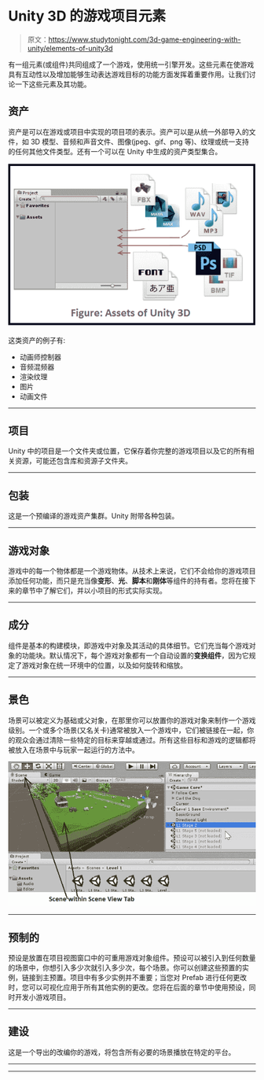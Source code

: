 # Unity 3D 的游戏项目元素

> 原文：<https://www.studytonight.com/3d-game-engineering-with-unity/elements-of-unity3d>

有一组元素(或组件)共同组成了一个游戏，使用统一引擎开发。这些元素在使游戏具有互动性以及增加能够生动表达游戏目标的功能方面发挥着重要作用。让我们讨论一下这些元素及其功能。

## 资产

资产是可以在游戏或项目中实现的项目项的表示。资产可以是从统一外部导入的文件，如 3D 模型、音频和声音文件、图像(jpeg、gif、png 等)、纹理或统一支持的任何其他文件类型。还有一个可以在 Unity 中生成的资产类型集合。

![Assets](img/02d6404535031580390e809f891134dd.png)

这类资产的例子有:

*   动画师控制器
*   音频混频器
*   渲染纹理
*   图片
*   动画文件

* * *

## 项目

Unity 中的项目是一个文件夹或位置，它保存着你完整的游戏项目以及它的所有相关资源，可能还包含库和资源子文件夹。

* * *

## 包装

这是一个预编译的游戏资产集群。Unity 附带各种包装。

* * *

## 游戏对象

游戏中的每一个物体都是一个游戏物体。从技术上来说，它们不会给你的游戏项目添加任何功能，而只是充当像**变形**、**光**、**脚本**和**刚体**等组件的持有者。您将在接下来的章节中了解它们，并以小项目的形式实际实现。

* * *

## 成分

组件是基本的构建模块，即游戏中对象及其活动的具体细节。它们充当每个游戏对象的功能块。默认情况下，每个游戏对象都有一个自动设置的**变换组件**，因为它规定了游戏对象在统一环境中的位置，以及如何旋转和缩放。

* * *

## 景色

场景可以被定义为基础或父对象，在那里你可以放置你的游戏对象来制作一个游戏级别。一个或多个场景(又名关卡)通常被放入一个游戏中，它们被链接在一起，你的观众会通过清除一些特定的目标来穿越或通过。所有这些目标和游戏的逻辑都将被放入在场景中与玩家一起运行的方法中。

![Scenes](img/72b1d057cd18c93b07138b9622622c00.png)

* * *

## 预制的

预设是放置在项目视图窗口中的可重用游戏对象组件。预设可以被引入到任何数量的场景中，你想引入多少次就引入多少次，每个场景。你可以创建这些预置的实例，链接到主预置。项目中有多少实例并不重要；当您对 Prefab 进行任何更改时，您可以可视化应用于所有其他实例的更改。您将在后面的章节中使用预设，同时开发小游戏项目。

* * *

## 建设

这是一个导出的改编你的游戏，将包含所有必要的场景播放在特定的平台。

* * *

* * *